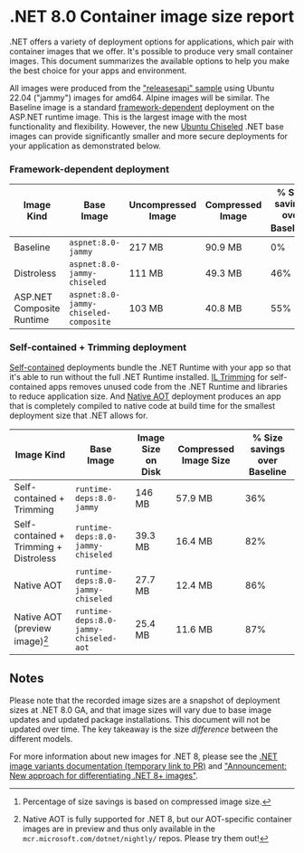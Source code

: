 # .NET 8.0 Container image size report

.NET offers a variety of deployment options for applications, which pair with container images that we offer. It's possible to produce very small container images. This document summarizes the available options to help you make the best choice for your apps and environment.

All images were produced from the ["releasesapi" sample](https://github.com/dotnet/dotnet-docker/tree/main/samples/releasesapi) using Ubuntu 22.04 ("jammy") images for amd64. Alpine images will be similar. The Baseline image is a standard [framework-dependent](https://learn.microsoft.com/en-us/dotnet/core/deploying/#publish-framework-dependent) deployment on the ASP.NET runtime image.
This is the largest image with the most functionality and flexibility.
However, the new [Ubuntu Chiseled](https://ubuntu.com/engage/chiselled-ubuntu-images-for-containers) .NET base images can provide significantly smaller and more secure deployments for your application as demonstrated below.

### Framework-dependent deployment

| Image Kind | Base Image | Uncompressed Image  | Compressed Image | % Size savings over Baseline[^1] |
| --- | --- |--- | --- | --- |
| Baseline | `aspnet:8.0-jammy`| 217 MB | 90.9 MB | 0% |
| Distroless | `aspnet:8.0-jammy-chiseled`| 111 MB | 49.3 MB | 46% |
| ASP.NET Composite Runtime | `aspnet:8.0-jammy-chiseled-composite`| 103 MB | 40.8 MB | 55% |

### Self-contained + Trimming deployment

[Self-contained](https://learn.microsoft.com/en-us/dotnet/core/deploying/#publish-self-contained) deployments bundle the .NET Runtime with your app so that it's able to run without the full .NET Runtime installed.
[IL Trimming](https://learn.microsoft.com/en-us/dotnet/core/deploying/trimming/trim-self-contained) for self-contained apps removes unused code from the .NET Runtime and libraries to reduce application size.
And [Native AOT](https://learn.microsoft.com/en-us/dotnet/core/deploying/native-aot/) deployment produces an app that is completely compiled to native code at build time for the smallest deployment size that .NET allows for.

| Image Kind | Base Image | Image Size on Disk | Compressed Image Size | % Size savings over Baseline |
| --- | --- |--- | --- | --- |
| Self-contained + Trimming | `runtime-deps:8.0-jammy` | 146 MB | 57.9 MB | 36% |
| Self-contained + Trimming + Distroless | `runtime-deps:8.0-jammy-chiseled`| 39.3 MB | 16.4 MB | 82% |
| Native AOT | `runtime-deps:8.0-jammy-chiseled`| 27.7 MB | 12.4 MB | 86% |
| Native AOT (preview image)[^2] | `runtime-deps:8.0-jammy-chiseled-aot`| 25.4 MB | 11.6 MB | 87% |

## Notes

Please note that the recorded image sizes are a snapshot of deployment sizes at .NET 8.0 GA, and that image sizes will vary due to base image updates and updated package installations. This document will not be updated over time. The key takeaway is the size *difference* between the different models.

For more information about new images for .NET 8, please see the [.NET image variants documentation (temporary link to PR)](https://github.com/dotnet/dotnet-docker/pull/4979) and ["Announcement: New approach for differentiating .NET 8+ images"](https://github.com/dotnet/dotnet-docker/discussions/4821).

[^1]: Percentage of size savings is based on compressed image size.

[^2]: Native AOT is fully supported for .NET 8, but our AOT-specific container images are in preview and thus only available in the `mcr.microsoft.com/dotnet/nightly/` repos. Please try them out!
